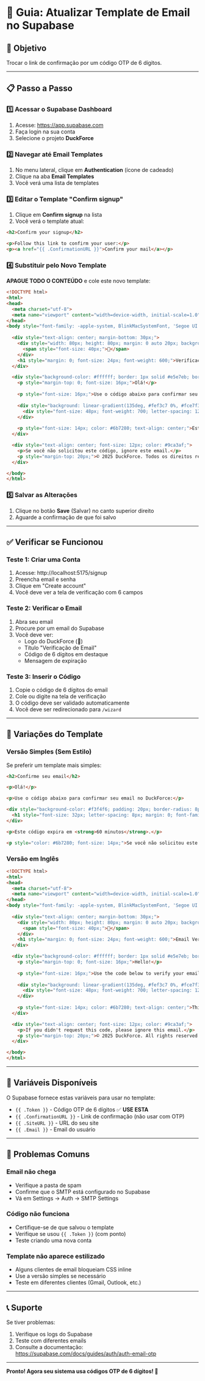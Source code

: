 # 📧 Guia: Atualizar Template de Email no Supabase

## 🎯 Objetivo
Trocar o link de confirmação por um código OTP de 6 dígitos.

---

## 📋 Passo a Passo

### 1️⃣ Acessar o Supabase Dashboard

1. Acesse: https://app.supabase.com
2. Faça login na sua conta
3. Selecione o projeto **DuckForce**

### 2️⃣ Navegar até Email Templates

1. No menu lateral, clique em **Authentication** (ícone de cadeado)
2. Clique na aba **Email Templates**
3. Você verá uma lista de templates

### 3️⃣ Editar o Template "Confirm signup"

1. Clique em **Confirm signup** na lista
2. Você verá o template atual:

```html
<h2>Confirm your signup</h2>

<p>Follow this link to confirm your user:</p>
<p><a href="{{ .ConfirmationURL }}">Confirm your mail</a></p>
```

### 4️⃣ Substituir pelo Novo Template

**APAGUE TODO O CONTEÚDO** e cole este novo template:

```html
<!DOCTYPE html>
<html>
<head>
  <meta charset="utf-8">
  <meta name="viewport" content="width=device-width, initial-scale=1.0">
</head>
<body style="font-family: -apple-system, BlinkMacSystemFont, 'Segoe UI', Roboto, 'Helvetica Neue', Arial, sans-serif; line-height: 1.6; color: #333; max-width: 600px; margin: 0 auto; padding: 20px;">
  
  <div style="text-align: center; margin-bottom: 30px;">
    <div style="width: 80px; height: 80px; margin: 0 auto 20px; background: linear-gradient(135deg, #f97316 0%, #ec4899 50%, #8b5cf6 100%); border-radius: 50%; display: flex; align-items: center; justify-content: center;">
      <span style="font-size: 40px;">🦆</span>
    </div>
    <h1 style="margin: 0; font-size: 24px; font-weight: 600;">Verificação de Email</h1>
  </div>

  <div style="background-color: #ffffff; border: 1px solid #e5e7eb; border-radius: 12px; padding: 30px; margin-bottom: 20px;">
    <p style="margin-top: 0; font-size: 16px;">Olá!</p>
    
    <p style="font-size: 16px;">Use o código abaixo para confirmar seu email no <strong>DuckForce</strong>:</p>
    
    <div style="background: linear-gradient(135deg, #fef3c7 0%, #fce7f3 50%, #ede9fe 100%); padding: 30px; border-radius: 12px; text-align: center; margin: 30px 0;">
      <div style="font-size: 48px; font-weight: 700; letter-spacing: 12px; font-family: 'Courier New', monospace; color: #1f2937;">{{ .Token }}</div>
    </div>
    
    <p style="font-size: 14px; color: #6b7280; text-align: center;">Este código expira em <strong>60 minutos</strong></p>
  </div>

  <div style="text-align: center; font-size: 12px; color: #9ca3af;">
    <p>Se você não solicitou este código, ignore este email.</p>
    <p style="margin-top: 20px;">© 2025 DuckForce. Todos os direitos reservados.</p>
  </div>

</body>
</html>
```

### 5️⃣ Salvar as Alterações

1. Clique no botão **Save** (Salvar) no canto superior direito
2. Aguarde a confirmação de que foi salvo

---

## ✅ Verificar se Funcionou

### Teste 1: Criar uma Conta
1. Acesse: http://localhost:5175/signup
2. Preencha email e senha
3. Clique em "Create account"
4. Você deve ver a tela de verificação com 6 campos

### Teste 2: Verificar o Email
1. Abra seu email
2. Procure por um email do Supabase
3. Você deve ver:
   - Logo do DuckForce (🦆)
   - Título "Verificação de Email"
   - Código de 6 dígitos em destaque
   - Mensagem de expiração

### Teste 3: Inserir o Código
1. Copie o código de 6 dígitos do email
2. Cole ou digite na tela de verificação
3. O código deve ser validado automaticamente
4. Você deve ser redirecionado para `/wizard`

---

## 🎨 Variações do Template

### Versão Simples (Sem Estilo)

Se preferir um template mais simples:

```html
<h2>Confirme seu email</h2>

<p>Olá!</p>

<p>Use o código abaixo para confirmar seu email no DuckForce:</p>

<div style="background-color: #f3f4f6; padding: 20px; border-radius: 8px; text-align: center; margin: 20px 0;">
  <h1 style="font-size: 32px; letter-spacing: 8px; margin: 0; font-family: monospace;">{{ .Token }}</h1>
</div>

<p>Este código expira em <strong>60 minutos</strong>.</p>

<p style="color: #6b7280; font-size: 14px;">Se você não solicitou este código, ignore este email.</p>
```

### Versão em Inglês

```html
<!DOCTYPE html>
<html>
<head>
  <meta charset="utf-8">
  <meta name="viewport" content="width=device-width, initial-scale=1.0">
</head>
<body style="font-family: -apple-system, BlinkMacSystemFont, 'Segoe UI', Roboto, 'Helvetica Neue', Arial, sans-serif; line-height: 1.6; color: #333; max-width: 600px; margin: 0 auto; padding: 20px;">
  
  <div style="text-align: center; margin-bottom: 30px;">
    <div style="width: 80px; height: 80px; margin: 0 auto 20px; background: linear-gradient(135deg, #f97316 0%, #ec4899 50%, #8b5cf6 100%); border-radius: 50%; display: flex; align-items: center; justify-content: center;">
      <span style="font-size: 40px;">🦆</span>
    </div>
    <h1 style="margin: 0; font-size: 24px; font-weight: 600;">Email Verification</h1>
  </div>

  <div style="background-color: #ffffff; border: 1px solid #e5e7eb; border-radius: 12px; padding: 30px; margin-bottom: 20px;">
    <p style="margin-top: 0; font-size: 16px;">Hello!</p>
    
    <p style="font-size: 16px;">Use the code below to verify your email on <strong>DuckForce</strong>:</p>
    
    <div style="background: linear-gradient(135deg, #fef3c7 0%, #fce7f3 50%, #ede9fe 100%); padding: 30px; border-radius: 12px; text-align: center; margin: 30px 0;">
      <div style="font-size: 48px; font-weight: 700; letter-spacing: 12px; font-family: 'Courier New', monospace; color: #1f2937;">{{ .Token }}</div>
    </div>
    
    <p style="font-size: 14px; color: #6b7280; text-align: center;">This code expires in <strong>60 minutes</strong></p>
  </div>

  <div style="text-align: center; font-size: 12px; color: #9ca3af;">
    <p>If you didn't request this code, please ignore this email.</p>
    <p style="margin-top: 20px;">© 2025 DuckForce. All rights reserved.</p>
  </div>

</body>
</html>
```

---

## 🔑 Variáveis Disponíveis

O Supabase fornece estas variáveis para usar no template:

- `{{ .Token }}` - Código OTP de 6 dígitos ✅ **USE ESTA**
- `{{ .ConfirmationURL }}` - Link de confirmação (não usar com OTP)
- `{{ .SiteURL }}` - URL do seu site
- `{{ .Email }}` - Email do usuário

---

## 🐛 Problemas Comuns

### Email não chega
- Verifique a pasta de spam
- Confirme que o SMTP está configurado no Supabase
- Vá em Settings → Auth → SMTP Settings

### Código não funciona
- Certifique-se de que salvou o template
- Verifique se usou `{{ .Token }}` (com ponto)
- Teste criando uma nova conta

### Template não aparece estilizado
- Alguns clientes de email bloqueiam CSS inline
- Use a versão simples se necessário
- Teste em diferentes clientes (Gmail, Outlook, etc.)

---

## 📞 Suporte

Se tiver problemas:
1. Verifique os logs do Supabase
2. Teste com diferentes emails
3. Consulte a documentação: https://supabase.com/docs/guides/auth/auth-email-otp

---

**Pronto! Agora seu sistema usa códigos OTP de 6 dígitos! 🎉**

